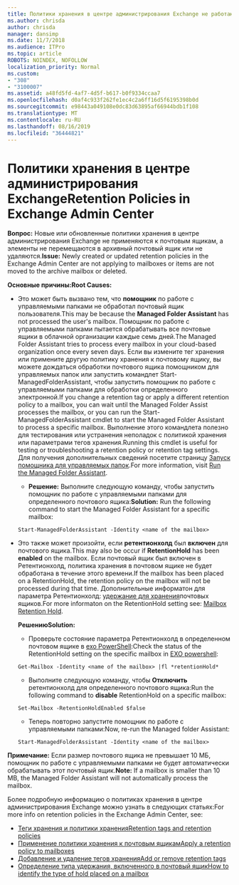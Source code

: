 ```yaml
---
title: Политики хранения в центре администрирования Exchange не работают
ms.author: chrisda
author: chrisda
manager: dansimp
ms.date: 11/7/2018
ms.audience: ITPro
ms.topic: article
ROBOTS: NOINDEX, NOFOLLOW
localization_priority: Normal
ms.custom:
- "308"
- "3100007"
ms.assetid: a48fd5fd-4af7-4d5f-b617-b0f9334ccaa7
ms.openlocfilehash: d0af4c933f262fe1ec4c2a6ff16d5f6195398b0d
ms.sourcegitcommit: e98443a049108e0dc83d63895af66944bdb1f108
ms.translationtype: MT
ms.contentlocale: ru-RU
ms.lasthandoff: 08/16/2019
ms.locfileid: "36444821"
---
```

# <a name="retention-policies-in-exchange-admin-center"></a><span data-ttu-id="ebf80-102">Политики хранения в центре администрирования Exchange</span><span class="sxs-lookup"><span data-stu-id="ebf80-102">Retention Policies in Exchange Admin Center</span></span>

 <span data-ttu-id="ebf80-103">**Вопрос:** Новые или обновленные политики хранения в центре администрирования Exchange не применяются к почтовым ящикам, а элементы не перемещаются в архивный почтовый ящик или не удаляются.</span><span class="sxs-lookup"><span data-stu-id="ebf80-103">**Issue:** Newly created or updated retention policies in the Exchange Admin Center are not applying to mailboxes or items are not moved to the archive mailbox or deleted.</span></span> 
  
 <span data-ttu-id="ebf80-104">**Основные причины:**</span><span class="sxs-lookup"><span data-stu-id="ebf80-104">**Root Causes:**</span></span>
  
- <span data-ttu-id="ebf80-105">Это может быть вызвано тем, что **помощник** по работе с управляемыми папками не обработал почтовый ящик пользователя.</span><span class="sxs-lookup"><span data-stu-id="ebf80-105">This may be because the **Managed Folder Assistant** has not processed the user's mailbox.</span></span> <span data-ttu-id="ebf80-106">Помощник по работе с управляемыми папками пытается обрабатывать все почтовые ящики в облачной организации каждые семь дней.</span><span class="sxs-lookup"><span data-stu-id="ebf80-106">The Managed Folder Assistant tries to process every mailbox in your cloud-based organization once every seven days.</span></span> <span data-ttu-id="ebf80-107">Если вы измените тег хранения или примените другую политику хранения к почтовому ящику, вы можете дождаться обработки почтового ящика помощником для управляемых папок или запустить командлет Start-ManagedFolderAssistant, чтобы запустить помощник по работе с управляемыми папками для обработки определенного электронной.</span><span class="sxs-lookup"><span data-stu-id="ebf80-107">If you change a retention tag or apply a different retention policy to a mailbox, you can wait until the Managed Folder Assist processes the mailbox, or you can run the Start-ManagedFolderAssistant cmdlet to start the Managed Folder Assistant to process a specific mailbox.</span></span> <span data-ttu-id="ebf80-108">Выполнение этого командлета полезно для тестирования или устранения неполадок с политикой хранения или параметрами тегов хранения.</span><span class="sxs-lookup"><span data-stu-id="ebf80-108">Running this cmdlet is useful for testing or troubleshooting a retention policy or retention tag settings.</span></span> <span data-ttu-id="ebf80-109">Для получения дополнительных сведений посетите страницу [Запуск помощника для управляемых папок](https://msdn.microsoft.com/library/gg271153%28v=exchsrvcs.149%29.aspx#managedfolderassist).</span><span class="sxs-lookup"><span data-stu-id="ebf80-109">For more information, visit [Run the Managed Folder Assistant](https://msdn.microsoft.com/library/gg271153%28v=exchsrvcs.149%29.aspx#managedfolderassist).</span></span>
    
  - <span data-ttu-id="ebf80-110">**Решение:** Выполните следующую команду, чтобы запустить помощник по работе с управляемыми папками для определенного почтового ящика:</span><span class="sxs-lookup"><span data-stu-id="ebf80-110">**Solution:** Run the following command to start the Managed Folder Assistant for a specific mailbox:</span></span>
    
  ```
  Start-ManagedFolderAssistant -Identity <name of the mailbox>
  ```

- <span data-ttu-id="ebf80-111">Это также может произойти, если **ретентионхолд** был **включен** для почтового ящика.</span><span class="sxs-lookup"><span data-stu-id="ebf80-111">This may also be occur if **RetentionHold** has been **enabled** on the mailbox.</span></span> <span data-ttu-id="ebf80-112">Если почтовый ящик был включен в Ретентионхолд, политика хранения в почтовом ящике не будет обработана в течение этого времени.</span><span class="sxs-lookup"><span data-stu-id="ebf80-112">If the mailbox has been placed on a RetentionHold, the retention policy on the mailbox will not be processed during that time.</span></span> <span data-ttu-id="ebf80-113">Дополнительные информатон для параметра Ретентионхолд: [удержание для хранения](https://docs.microsoft.com/exchange/security-and-compliance/messaging-records-management/mailbox-retention-hold)почтовых ящиков.</span><span class="sxs-lookup"><span data-stu-id="ebf80-113">For more informaton on the RetentionHold setting see: [Mailbox Retention Hold](https://docs.microsoft.com/exchange/security-and-compliance/messaging-records-management/mailbox-retention-hold).</span></span>
    
    <span data-ttu-id="ebf80-114">**Решению**</span><span class="sxs-lookup"><span data-stu-id="ebf80-114">**Solution:**</span></span>
    
  - <span data-ttu-id="ebf80-115">Проверьте состояние параметра Ретентионхолд в определенном почтовом ящике в [exo PowerShell](https://docs.microsoft.com/powershell/exchange/exchange-online/connect-to-exchange-online-powershell/connect-to-exchange-online-powershell?view=exchange-ps):</span><span class="sxs-lookup"><span data-stu-id="ebf80-115">Check the status of the RetentionHold setting on the specific mailbox in [EXO powershell](https://docs.microsoft.com/powershell/exchange/exchange-online/connect-to-exchange-online-powershell/connect-to-exchange-online-powershell?view=exchange-ps):</span></span>
    
  ```
  Get-Mailbox -Identity <name of the mailbox> |fl *retentionHold*
  ```

  - <span data-ttu-id="ebf80-116">Выполните следующую команду, чтобы **Отключить** ретентионхолд для определенного почтового ящика:</span><span class="sxs-lookup"><span data-stu-id="ebf80-116">Run the following command to **disable** RetentionHold on a specific mailbox:</span></span>
    
  ```
  Set-Mailbox -RetentionHoldEnabled $false
  ```

  - <span data-ttu-id="ebf80-117">Теперь повторно запустите помощник по работе с управляемыми папками:</span><span class="sxs-lookup"><span data-stu-id="ebf80-117">Now, re-run the Managed folder Assistant:</span></span>
    
  ```
  Start-ManagedFolderAssistant -Identity <name of the mailbox>
  ```

 <span data-ttu-id="ebf80-118">**Примечание:** Если размер почтового ящика не превышает 10 МБ, помощник по работе с управляемыми папками не будет автоматически обрабатывать этот почтовый ящик.</span><span class="sxs-lookup"><span data-stu-id="ebf80-118">**Note:** If a mailbox is smaller than 10 MB, the Managed Folder Assistant will not automatically process the mailbox.</span></span>
 
<span data-ttu-id="ebf80-119">Более подробную информацию о политиках хранения в центре администрирования Exchange можно узнать в следующих статьях:</span><span class="sxs-lookup"><span data-stu-id="ebf80-119">For more info on retention policies in the Exchange Admin Center, see:</span></span>
- [<span data-ttu-id="ebf80-120">Теги хранения и политики хранения</span><span class="sxs-lookup"><span data-stu-id="ebf80-120">Retention tags and retention policies</span></span>](https://docs.microsoft.com/en-us/exchange/security-and-compliance/messaging-records-management/retention-tags-and-policies)
- [<span data-ttu-id="ebf80-121">Применение политики хранения к почтовым ящикам</span><span class="sxs-lookup"><span data-stu-id="ebf80-121">Apply a retention policy to mailboxes</span></span>](https://docs.microsoft.com/en-us/exchange/security-and-compliance/messaging-records-management/apply-retention-policy)
- [<span data-ttu-id="ebf80-122">Добавление и удаление тегов хранения</span><span class="sxs-lookup"><span data-stu-id="ebf80-122">Add or remove retention tags</span></span>](https://docs.microsoft.com/en-us/exchange/security-and-compliance/messaging-records-management/add-or-remove-retention-tags)
- [<span data-ttu-id="ebf80-123">Определение типа удержания, включенного в почтовый ящик</span><span class="sxs-lookup"><span data-stu-id="ebf80-123">How to identify the type of hold placed on a mailbox</span></span>](https://docs.microsoft.com/en-us/office365/securitycompliance/identify-a-hold-on-an-exchange-online-mailbox)

